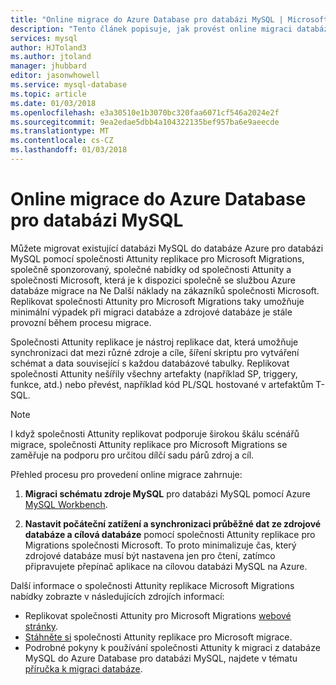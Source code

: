 ```yaml
---
title: "Online migrace do Azure Database pro databázi MySQL | Microsoft Docs"
description: "Tento článek popisuje, jak provést online migraci databáze MySQL do Azure Database pro databázi MySQL a jak nastavit počáteční zatížení a synchronizaci průběžné dat ze zdrojové databáze na cílovou databázi pomocí společnosti Attunity replikace pro Migrations společnosti Microsoft."
services: mysql
author: HJToland3
ms.author: jtoland
manager: jhubbard
editor: jasonwhowell
ms.service: mysql-database
ms.topic: article
ms.date: 01/03/2018
ms.openlocfilehash: e3a30510e1b3070bc320faa6071cf546a2024e2f
ms.sourcegitcommit: 9ea2edae5dbb4a104322135bef957ba6e9aeecde
ms.translationtype: MT
ms.contentlocale: cs-CZ
ms.lasthandoff: 01/03/2018
---
```

# <a name="online-migration-to-azure-database-for-mysql"></a>Online migrace do Azure Database pro databázi MySQL
Můžete migrovat existující databázi MySQL do databáze Azure pro databázi MySQL pomocí společnosti Attunity replikace pro Microsoft Migrations, společně sponzorovaný, společné nabídky od společnosti Attunity a společnosti Microsoft, která je k dispozici společně se službou Azure databáze migrace na Ne Další náklady na zákazníků společnosti Microsoft. Replikovat společnosti Attunity pro Microsoft Migrations taky umožňuje minimální výpadek při migraci databáze a zdrojové databáze je stále provozní během procesu migrace.

Společnosti Attunity replikace je nástroj replikace dat, která umožňuje synchronizaci dat mezi různé zdroje a cíle, šíření skriptu pro vytváření schémat a data související s každou databázové tabulky. Replikovat společnosti Attunity nešířily všechny artefakty (například SP, triggery, funkce, atd.) nebo převést, například kód PL/SQL hostované v artefaktům T-SQL.

> [!NOTE]
> I když společnosti Attunity replikovat podporuje širokou škálu scénářů migrace, společnosti Attunity replikace pro Microsoft Migrations se zaměřuje na podporu pro určitou dílčí sadu párů zdroj a cíl.

Přehled procesu pro provedení online migrace zahrnuje:

1. **Migraci schématu zdroje MySQL** pro databázi MySQL pomocí Azure [MySQL Workbench](https://www.mysql.com/products/workbench/).

2. **Nastavit počáteční zatížení a synchronizaci průběžné dat ze zdrojové databáze a cílová databáze** pomocí společnosti Attunity replikace pro Migrations společnosti Microsoft. To proto minimalizuje čas, který zdrojové databáze musí být nastavena jen pro čtení, zatímco připravujete přepínač aplikace na cílovou databázi MySQL na Azure.

Další informace o společnosti Attunity replikace Microsoft Migrations nabídky zobrazte v následujících zdrojích informací:
 - Replikovat společnosti Attunity pro Microsoft Migrations [webové stránky](https://aka.ms/attunity-replicate).
 - [Stáhněte si](http://discover.attunity.com/download-replicate-microsoft-lp6657.html) společnosti Attunity replikace pro Microsoft migrace.
 - Podrobné pokyny k používání společnosti Attunity k migraci z databáze MySQL do Azure Database pro databázi MySQL, najdete v tématu [příručka k migraci databáze](https://datamigration.microsoft.com/scenario/mysql-to-azuremysql).